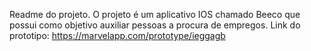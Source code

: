 Readme do projeto.
O projeto é um aplicativo IOS chamado Beeco que possui como objetivo auxiliar pessoas a procura de empregos.
Link do prototipo: https://marvelapp.com/prototype/ieggagb
